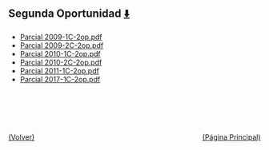 
<html>
<body>
<h2>Segunda Oportunidad <a href="https://downgit.github.io/#/home?url=https://github.com/Apuntes-FIUBA/Apuntes-Electronica/tree/main/95 - Computación/9504 - Analisis Numerico I/Comision Schwarz-Sosa/Examenes/Parciales/Segunda Oportunidad" style="font-size:20px">  ⬇️ </a></h2>
<ul>
    <li><a href="Parcial 2009-1C-2op.pdf">Parcial 2009-1C-2op.pdf</a></li>
    <li><a href="Parcial 2009-2C-2op.pdf">Parcial 2009-2C-2op.pdf</a></li>
    <li><a href="Parcial 2010-1C-2op.pdf">Parcial 2010-1C-2op.pdf</a></li>
    <li><a href="Parcial 2010-2C-2op.pdf">Parcial 2010-2C-2op.pdf</a></li>
    <li><a href="Parcial 2011-1C-2op.pdf">Parcial 2011-1C-2op.pdf</a></li>
    <li><a href="Parcial 2017-1C-2op.pdf">Parcial 2017-1C-2op.pdf</a></li>
</ul>
</body>
</html>








<br><br><br><br><br><a href="../" style="float: left">(Volver)</a> <a href="https://apuntes-fiuba.github.io/Apuntes-Electronica" style="float: right">(Página Principal)</a>
